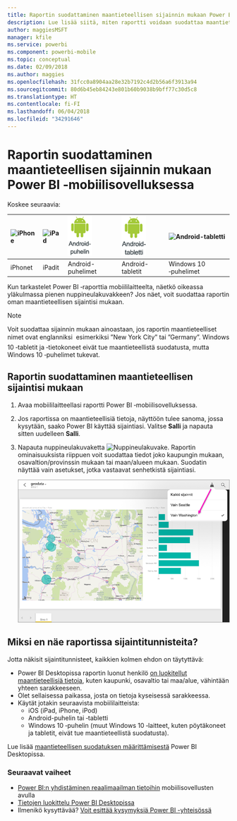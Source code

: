```yaml
---
title: Raportin suodattaminen maantieteellisen sijainnin mukaan Power BI ‑mobiilisovelluksessa
description: Lue lisää siitä, miten raportti voidaan suodattaa maantieteellisen sijainnin mukaan Microsoft Power BI ‑mobiilisovelluksissa, jos raportin omistaja on määrittänyt maantieteelliset tunnisteet.
author: maggiesMSFT
manager: kfile
ms.service: powerbi
ms.component: powerbi-mobile
ms.topic: conceptual
ms.date: 02/09/2018
ms.author: maggies
ms.openlocfilehash: 31fcc0a8904aa28e32b7192c4d2b56a6f3913a94
ms.sourcegitcommit: 80d6b45eb84243e801b60b9038b9bff77c30d5c8
ms.translationtype: HT
ms.contentlocale: fi-FI
ms.lasthandoff: 06/04/2018
ms.locfileid: "34291646"
---
```

# <a name="filter-a-report-by-geographic-location-in-the-power-bi-mobile-apps"></a>Raportin suodattaminen maantieteellisen sijainnin mukaan Power BI ‑mobiilisovelluksessa
Koskee seuraavia:

| ![iPhone](media/mobile-apps-geographic-filtering/iphone-logo-50-px.png) | ![iPad](media/mobile-apps-geographic-filtering/ipad-logo-50-px.png) | ![Android-puhelin](media/mobile-apps-geographic-filtering/android-phone-logo-50-px.png) | ![Android-tabletti](media/mobile-apps-geographic-filtering/android-tablet-logo-50-px.png) | ![Android-tabletti](media/mobile-apps-geographic-filtering/win-10-logo-50-px.png) |
|:--- |:--- |:--- |:--- |:--- |
| iPhonet |iPadit |Android-puhelimet |Android-tabletit |Windows 10 ‑puhelimet |

Kun tarkastelet Power BI ‑raporttia mobiililaitteelta, näetkö oikeassa yläkulmassa pienen nuppineulakuvakkeen? Jos näet, voit suodattaa raportin oman maantieteellisen sijaintisi mukaan.

> [!NOTE]
> Voit suodattaa sijainnin mukaan ainoastaan, jos raportin maantieteelliset nimet ovat englanniksi &#150; esimerkiksi ”New York City” tai ”Germany”. Windows 10 ‑tabletit ja ‑tietokoneet eivät tue maantieteellistä suodatusta, mutta Windows 10 ‑puhelimet tukevat.
> 
> 

## <a name="filter-your-report-by-your-geographic-location"></a>Raportin suodattaminen maantieteellisen sijaintisi mukaan
1. Avaa mobiililaitteellasi raportti Power BI ‑mobiilisovelluksessa.
2. Jos raportissa on maantieteellisiä tietoja, näyttöön tulee sanoma, jossa kysytään, saako Power BI käyttää sijaintiasi. Valitse **Salli** ja napauta sitten uudelleen **Salli**.
3. Napauta nuppineulakuvaketta ![Nuppineulakuvake](media/mobile-apps-geographic-filtering/power-bi-mobile-geo-icon.png). Raportin ominaisuuksista riippuen voit suodattaa tiedot joko kaupungin mukaan, osavaltion/provinssin mukaan tai maan/alueen mukaan. Suodatin näyttää vain asetukset, jotka vastaavat senhetkistä sijaintiasi.
   
    ![Nuppineulasuodatin](media/mobile-apps-geographic-filtering/power-bi-mobile-geo-map-set-filter.png)

## <a name="why-dont-i-see-location-tags-on-a-report"></a>Miksi en näe raportissa sijaintitunnisteita?
Jotta näkisit sijaintitunnisteet, kaikkien kolmen ehdon on täytyttävä: 

* Power BI Desktopissa raportin luonut henkilö [on luokitellut maantieteellisiä tietoja](desktop-mobile-geofiltering.md), kuten kaupunki, osavaltio tai maa/alue, vähintään yhteen sarakkeeseen.
* Olet sellaisessa paikassa, josta on tietoja kyseisessä sarakkeessa.
* Käytät jotakin seuraavista mobiililaitteista:
  * iOS (iPad, iPhone, iPod)
  * Android-puhelin tai ‑tabletti
  * Windows 10 ‑puhelin (muut Windows 10 ‑laitteet, kuten pöytäkoneet ja tabletit, eivät tue maantieteellistä suodatusta).

Lue lisää [maantieteellisen suodatuksen määrittämisestä](desktop-mobile-geofiltering.md) Power BI Desktopissa.

### <a name="next-steps"></a>Seuraavat vaiheet
* [Power BI:n yhdistäminen reaalimaailman tietoihin](mobile-apps-data-in-real-world-context.md) mobiilisovellusten avulla
* [Tietojen luokittelu Power BI Desktopissa](desktop-data-categorization.md) 
* Ilmenikö kysyttävää? [Voit esittää kysymyksiä Power BI -yhteisössä](http://community.powerbi.com/)

